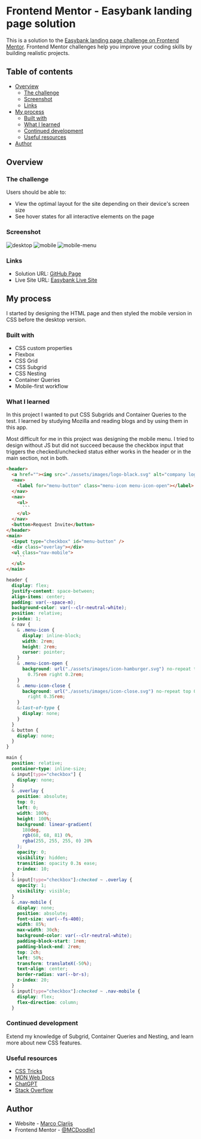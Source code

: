 # Frontend Mentor - Easybank landing page solution

This is a solution to the [Easybank landing page challenge on Frontend Mentor](https://www.frontendmentor.io/challenges/easybank-landing-page-WaUhkoDN). Frontend Mentor challenges help you improve your coding skills by building realistic projects.

## Table of contents

- [Overview](#overview)
  - [The challenge](#the-challenge)
  - [Screenshot](#screenshot)
  - [Links](#links)
- [My process](#my-process)
  - [Built with](#built-with)
  - [What I learned](#what-i-learned)
  - [Continued development](#continued-development)
  - [Useful resources](#useful-resources)
- [Author](#author)

## Overview

### The challenge

Users should be able to:

- View the optimal layout for the site depending on their device's screen size
- See hover states for all interactive elements on the page

### Screenshot

![desktop](./images/screenshots/Screenshot-desktop.png)
![mobile](./images/screenshots/Screenshot-Mobile.png)
![mobile-menu](./images/screenshots/Screenshot-mobile-menu.png)

### Links

- Solution URL: [GitHub Page](https://github.com/MCDoodle1/Easybank)
- Live Site URL: [Easybank Live Site](https://mcdoodle1.github.io/Easybank/)

## My process

I started by designing the HTML page and then styled the mobile version in CSS before the desktop version.

### Built with

- CSS custom properties
- Flexbox
- CSS Grid
- CSS Subgrid
- CSS Nesting
- Container Queries
- Mobile-first workflow

### What I learned

In this project I wanted to put CSS Subgrids and Container Queries to the test. I learned by studying Mozilla and reading blogs and by using them in this app.

Most difficult for me in this project was designing the mobile menu. I tried to design without JS but did not succeed because the checkbox input that triggers the checked/unchecked status either works in the header or in the main section, not in both.

````html
<header>
  <a href=""><img src="./assets/images/logo-black.svg" alt="company logo" /></a>
  <nav>
    <label for="menu-button" class="menu-icon menu-icon-open"></label>
  </nav>
  <nav>
    <ul>
      ```
    </ul>
  </nav>
  <button>Request Invite</button>
</header>
<main>
  <input type="checkbox" id="menu-button" />
  <div class="overlay"></div>
  <ul class="nav-mobile">
    ```
  </ul>
</main>
````

```css
header {
  display: flex;
  justify-content: space-between;
  align-items: center;
  padding: var(--space-m);
  background-color: var(--clr-neutral-white);
  position: relative;
  z-index: 1;
  & nav {
    & .menu-icon {
      display: inline-block;
      width: 2rem;
      height: 2rem;
      cursor: pointer;
    }
    & .menu-icon-open {
      background: url("./assets/images/icon-hamburger.svg") no-repeat top
        0.75rem right 0.2rem;
    }
    & .menu-icon-close {
      background: url("./assets/images/icon-close.svg") no-repeat top 0.5rem
        right 0.35rem;
    }
    &:last-of-type {
      display: none;
    }
  }
  & button {
    display: none;
  }
}

main {
  position: relative;
  container-type: inline-size;
  & input[type="checkbox"] {
    display: none;
  }
  & .overlay {
    position: absolute;
    top: 0;
    left: 0;
    width: 100%;
    height: 100%;
    background: linear-gradient(
      180deg,
      rgb(68, 68, 81) 0%,
      rgba(255, 255, 255, 0) 20%
    );
    opacity: 0;
    visibility: hidden;
    transition: opacity 0.3s ease;
    z-index: 10;
  }
  & input[type="checkbox"]:checked ~ .overlay {
    opacity: 1;
    visibility: visible;
  }
  & .nav-mobile {
    display: none;
    position: absolute;
    font-size: var(--fs-400);
    width: 85%;
    max-width: 30ch;
    background-color: var(--clr-neutral-white);
    padding-block-start: 1rem;
    padding-block-end: 2rem;
    top: 2ch;
    left: 50%;
    transform: translateX(-50%);
    text-align: center;
    border-radius: var(--br-s);
    z-index: 20;
  }
  & input[type="checkbox"]:checked ~ .nav-mobile {
    display: flex;
    flex-direction: column;
  }
```

### Continued development

Extend my knowledge of Subgrid, Container Queries and Nesting, and learn more about new CSS features.

### Useful resources

- [CSS Tricks](https://css-tricks.com)
- [MDN Web Docs](https://developer.mozilla.org/en-US/)
- [ChatGPT](https://chatgpt.com)
- [Stack Overflow](https://stackoverflow.com)

## Author

- Website - [Marco Clarijs](https://github.com/MCDoodle1)
- Frontend Mentor - [@MCDoodle1](https://www.frontendmentor.io/profile/MCDoodle1)
